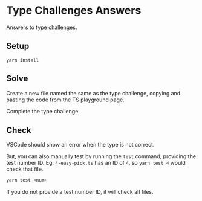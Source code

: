 # Type Challenges Answers

Answers to [type challenges](https://github.com/type-challenges/type-challenges).

## Setup

```
yarn install
```

## Solve

Create a new file named the same as the type challenge, copying and pasting the code from the TS playground page.

Complete the type challenge.

## Check

VSCode should show an error when the type is not correct.

But, you can also manually test by running the `test` command, providing the test number ID.
Eg: `4-easy-pick.ts` has an ID of `4`, so `yarn test 4` would check that file.

```sh
yarn test <num>
```

If you do not provide a test number ID, it will check all files.